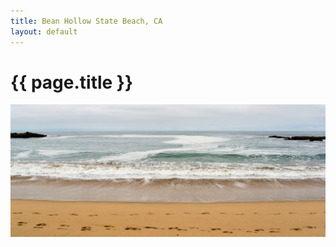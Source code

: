 ```yaml
---
title: Bean Hollow State Beach, CA
layout: default
---
```


# {{ page.title }}

<img src="bh-01.jpg">
